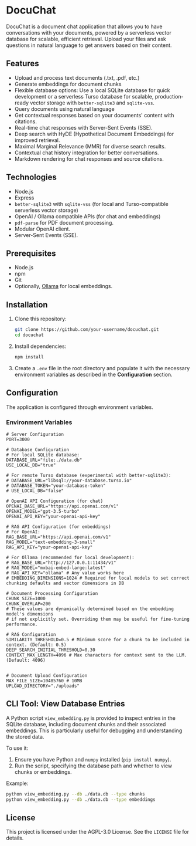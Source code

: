 # DocuChat

DocuChat is a document chat application that allows you to have conversations with your documents, powered by a serverless vector database for scalable, efficient retrieval. Upload your files and ask questions in natural language to get answers based on their content.

## Features

-   Upload and process text documents (.txt, .pdf, etc.)
-   Generate embeddings for document chunks
-   Flexible database options: Use a local SQLite database for quick development or a serverless Turso database for scalable, production-ready vector storage with `better-sqlite3` and `sqlite-vss`.
-   Query documents using natural language
-   Get contextual responses based on your documents' content with citations.
-   Real-time chat responses with Server-Sent Events (SSE).
-   Deep search with HyDE (Hypothetical Document Embeddings) for improved retrieval.
-   Maximal Marginal Relevance (MMR) for diverse search results.
-   Contextual chat history integration for better conversations.
-   Markdown rendering for chat responses and source citations.

## Technologies

-   Node.js
-   Express
-   `better-sqlite3` with `sqlite-vss` (for local and Turso-compatible serverless vector storage)
-   OpenAI / Ollama compatible APIs (for chat and embeddings)
-   `pdf-parse` for PDF document processing.
-   Modular OpenAI client.
-   Server-Sent Events (SSE).

## Prerequisites

-   Node.js
-   npm
-   Git
-   Optionally, [Ollama](https://ollama.ai/) for local embeddings.

## Installation

1.  Clone this repository:
    ```bash
    git clone https://github.com/your-username/docuchat.git
    cd docuchat
    ```

2.  Install dependencies:
    ```bash
    npm install
    ```

3.  Create a `.env` file in the root directory and populate it with the necessary environment variables as described in the **Configuration** section.

## Configuration

The application is configured through environment variables.

### Environment Variables

```
# Server Configuration
PORT=3000

# Database Configuration
# For local SQLite database:
DATABASE_URL="file:./data.db"
USE_LOCAL_DB="true"

# For remote Turso database (experimental with better-sqlite3):
# DATABASE_URL="libsql://your-database.turso.io"
# DATABASE_TOKEN="your-database-token"
# USE_LOCAL_DB="false"

# OpenAI API Configuration (for chat)
OPENAI_BASE_URL="https://api.openai.com/v1"
OPENAI_MODEL="gpt-3.5-turbo"
OPENAI_API_KEY="your-openai-api-key"

# RAG API Configuration (for embeddings)
# For OpenAI:
RAG_BASE_URL="https://api.openai.com/v1"
RAG_MODEL="text-embedding-3-small"
RAG_API_KEY="your-openai-api-key"

# For Ollama (recommended for local development):
# RAG_BASE_URL="http://127.0.0.1:11434/v1"
# RAG_MODEL="mxbai-embed-large:latest"
# RAG_API_KEY="ollama" # Any value works here
# EMBEDDING_DIMENSIONS=1024 # Required for local models to set correct chunking defaults and vector dimensions in DB

# Document Processing Configuration
CHUNK_SIZE=1000
CHUNK_OVERLAP=200
# These values are dynamically determined based on the embedding model's dimensions
# if not explicitly set. Overriding them may be useful for fine-tuning performance.

# RAG Configuration
SIMILARITY_THRESHOLD=0.5 # Minimum score for a chunk to be included in context. (Default: 0.5)
DEEP_SEARCH_INITIAL_THRESHOLD=0.30
CONTEXT_MAX_LENGTH=4096 # Max characters for context sent to the LLM. (Default: 4096)


# Document Upload Configuration
MAX_FILE_SIZE=10485760 # 10MB
UPLOAD_DIRECTORY="./uploads"
```

## CLI Tool: View Database Entries

A Python script `view_embedding.py` is provided to inspect entries in the SQLite database, including document chunks and their associated embeddings. This is particularly useful for debugging and understanding the stored data.

To use it:
1.  Ensure you have Python and `numpy` installed (`pip install numpy`).
2.  Run the script, specifying the database path and whether to view chunks or embeddings.

Example:
```bash
python view_embedding.py --db ./data.db --type chunks
python view_embedding.py --db ./data.db --type embeddings
```

## License

This project is licensed under the AGPL-3.0 License. See the `LICENSE` file for details.